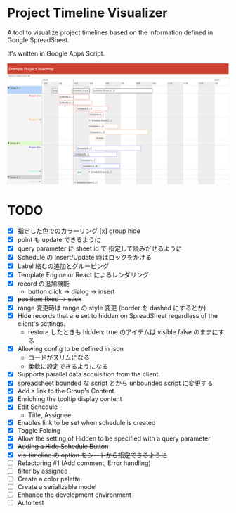 # Project Timeline Visualizer

A tool to visualize project timelines based on the information defined in Google SpreadSheet.

It's written in Google Apps Script.

![screen-shot](https://raw.githubusercontent.com/kazukgw/project-timeline/master/screenshot_01.png)


# TODO

- [x] 指定した色でのカラーリング [x] group hide
- [x] point も update できるように
- [x] query parameter に sheet id で 指定して読みだせるように
- [x] Schedule の Insert/Update 時はロックをかける
- [x] Label 絡むの追加とグルーピング
- [x] Template Engine or React によるレンダリング
- [x] record の追加機能
  - button click → dialog → insert
- [x] ~~position: fixed → stick~~
- [x] range 変更時は range の style 変更 (border を dashed にするとか)
- [x] Hide records that are set to hidden on SpreadSheet regardless of the client's settings.
  - restore したときも hidden: true のアイテムは visible false のままにする
- [x] Allowing config to be defined in json
  - コードがスリムになる
  - 柔軟に設定できるようになる
- [x] Supports parallel data acquisition from the client.
- [x] spreadsheet bounded な script とから unbounded script に変更する
- [x] Add a link to the Group's Content.
- [x] Enriching the tooltip display content
- [x] Edit Schedule
  - Title, Assignee
- [x] Enables link to be set when schedule is created
- [x] Toggle Folding
- [x] Allow the setting of Hidden to be specified with a query parameter
- [x] ~~Adding a Hide Schedule Button~~
- [x] ~~vis-timeline の option をシートから指定できるように~~
- [ ] Refactoring #1 (Add comment, Error handling)
- [ ] filter by assignee
- [ ] Create a color palette
- [ ] Create a serializable model
- [ ] Enhance the development environment
- [ ] Auto test
